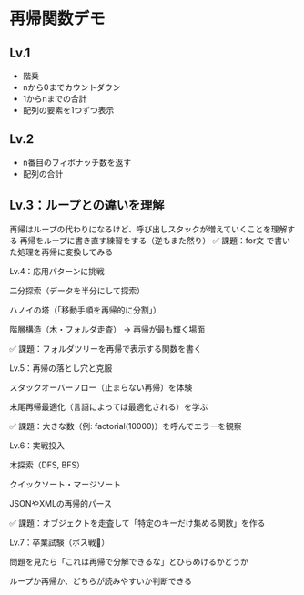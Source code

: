 # 再帰関数デモ
## Lv.1
- 階乗
- nから0までカウントダウン
- 1からnまでの合計
- 配列の要素を1つずつ表示

## Lv.2
- n番目のフィボナッチ数を返す
- 配列の合計

## Lv.3：ループとの違いを理解
再帰はループの代わりになるけど、呼び出しスタックが増えていくことを理解する
再帰をループに書き直す練習をする（逆もまた然り）
✅ 課題：for文 で書いた処理を再帰に変換してみる

Lv.4：応用パターンに挑戦

二分探索（データを半分にして探索）

ハノイの塔（「移動手順を再帰的に分割」）

階層構造（木・フォルダ走査） → 再帰が最も輝く場面

✅ 課題：フォルダツリーを再帰で表示する関数を書く

Lv.5：再帰の落とし穴と克服

スタックオーバーフロー（止まらない再帰）を体験

末尾再帰最適化（言語によっては最適化される）を学ぶ

✅ 課題：大きな数（例: factorial(10000)）を呼んでエラーを観察

Lv.6：実戦投入

木探索（DFS, BFS）

クイックソート・マージソート

JSONやXMLの再帰的パース

✅ 課題：オブジェクトを走査して「特定のキーだけ集める関数」を作る

Lv.7：卒業試験（ボス戦👑）

問題を見たら「これは再帰で分解できるな」とひらめけるかどうか

ループか再帰か、どちらが読みやすいか判断できる